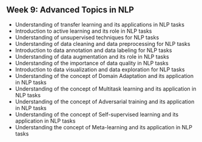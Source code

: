 ## Week 9: Advanced Topics in NLP

- Understanding of transfer learning and its applications in NLP tasks
- Introduction to active learning and its role in NLP tasks
- Understanding of unsupervised techniques for NLP tasks
- Understanding of data cleaning and data preprocessing for NLP tasks
- Introduction to data annotation and data labeling for NLP tasks
- Understanding of data augmentation and its role in NLP tasks
- Understanding of the importance of data quality in NLP tasks
- Introduction to data visualization and data exploration for NLP tasks
- Understanding of the concept of Domain Adaptation and its application in NLP tasks
- Understanding of the concept of Multitask learning and its application in NLP tasks
- Understanding of the concept of Adversarial training and its application in NLP tasks
- Understanding of the concept of Self-supervised learning and its application in NLP tasks
- Understanding the concept of Meta-learning and its application in NLP tasks